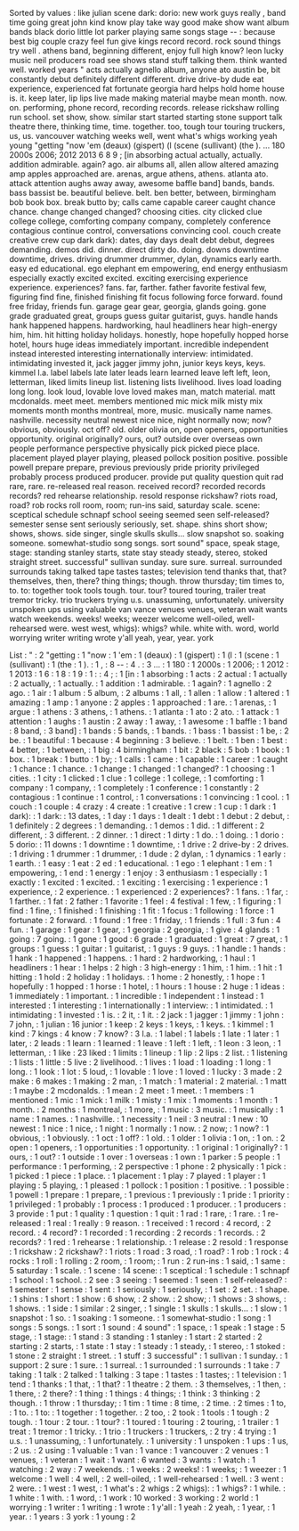 Sorted by values :
like julian scene dark: dorio: new work guys really , band time going great john kind know play take way good make show want album bands black dorio little lot parker playing same songs stage -- : because best big couple crazy feel fun give kings record record. rock sound things try well . athens band, beginning different, enjoy full high know? leon lucky music neil producers road see shows stand stuff talking them. think wanted well. worked years " acts actually agnello album, anyone ato austin be, bit constantly debut definitely different different. drive drive-by dude eat experience, experienced fat fortunate georgia hard helps hold home house is. it. keep later, lip lips live made making material maybe mean month. now. on. performing, phone record, recording records. release rickshaw rolling run school. set show, show. similar start started starting stone support talk theatre there, thinking time, time. together. too, tough tour touring truckers, us, us. vancouver watching weeks well, went what's whigs working yeah young "getting "now 'em (deaux) (gispert) (l (scene (sullivant) (the ). ... 180 2000s 2006; 2012 2013 6 8 9 ; [in absorbing actual actually, actually. addition admirable. again? ago. air albums all, allen allow altered amazing amp apples approached are. arenas, argue athens, athens. atlanta ato. attack attention aughs away away, awesome baffle band] bands, bands. bass bassist be. beautiful believe. belt. ben better, between, birmingham bob book box. break butto by; calls came capable career caught chance chance. change changed changed? choosing cities. city clicked clue college college, comforting company company, completely conference contagious continue control, conversations convincing cool. couch create creative crew cup dark dark): dates, day days dealt debt debut, degrees demanding. demos did. dinner. direct dirty do. doing. downs downtime downtime, drives. driving drummer drummer, dylan, dynamics early earth. easy ed educational. ego elephant em empowering, end energy enthusiasm especially exactly excited excited. exciting exercising experience experience. experiences? fans. far, farther. father favorite festival few, figuring find fine, finished finishing fit focus following force forward. found free friday, friends fun. garage gear gear, georgia, glands going. gone grade graduated great, groups guess guitar guitarist, guys. handle hands hank happened happens. hardworking, haul headliners hear high-energy him, him. hit hitting holiday holidays. honestly, hope hopefully hopped horse hotel, hours huge ideas immediately important. incredible independent instead interested interesting internationally interview: intimidated. intimidating invested it, jack jagger jimmy john, junior keys keys, keys. kimmel l.a. label labels late later leads learn learned leave left left, leon, letterman, liked limits lineup list. listening lists livelihood. lives load loading long long. look loud, lovable love loved makes man, match material. matt mcdonalds. meet meet. members mentioned mic mick milk misty mix moments month months montreal, more, music. musically name names. nashville. necessity neutral newest nice nice, night normally now; now? obvious, obviously. oct off? old. older olivia on, open openers, opportunities opportunity. original originally? ours, out? outside over overseas own people performance perspective physically pick picked piece place. placement played player playing, pleased pollock position positive. possible powell prepare prepare, previous previously pride priority privileged probably process produced producer. provide put quality question quit rad rare, rare. re-released real reason. received record? recorded records records? red rehearse relationship. resold response rickshaw? riots road, road? rob rocks roll room, room; run-ins said, saturday scale. scene: sceptical schedule schnapf school seeing seemed seen self-released? semester sense sent seriously seriously, set. shape. shins short show; shows, shows. side singer, single skulls skulls... slow snapshot so. soaking someone. somewhat-studio song songs. sort sound" space, speak stage, stage: standing stanley starts, state stay steady steady, stereo, stoked straight street. successful" sullivan sunday. sure sure. surreal. surrounded surrounds taking talked tape tastes tastes; television tend thanks that, that? themselves, then, there? thing things; though. throw thursday; tim times to, to. to: together took tools tough. tour. tour? toured touring, trailer treat tremor tricky. trio truckers trying u.s. unassuming, unfortunately. university unspoken ups using valuable van vance venues venues, veteran wait wants watch weekends. weeks! weeks; weezer welcome well-oiled, well-rehearsed were. west west, whigs): whigs? while. white with. word, world worrying writer writing wrote y'all yeah, year, year. york 

List :
" : 2
"getting : 1
"now : 1
'em : 1
(deaux) : 1
(gispert) : 1
(l : 1
(scene : 1
(sullivant) : 1
(the : 1
). : 1
, : 8
-- : 4
. : 3
... : 1
180 : 1
2000s : 1
2006; : 1
2012 : 1
2013 : 1
6 : 1
8 : 1
9 : 1
: : 4
; : 1
[in : 1
absorbing : 1
acts : 2
actual : 1
actually : 2
actually, : 1
actually. : 1
addition : 1
admirable. : 1
again? : 1
agnello : 2
ago. : 1
air : 1
album : 5
album, : 2
albums : 1
all, : 1
allen : 1
allow : 1
altered : 1
amazing : 1
amp : 1
anyone : 2
apples : 1
approached : 1
are. : 1
arenas, : 1
argue : 1
athens : 3
athens, : 1
athens. : 1
atlanta : 1
ato : 2
ato. : 1
attack : 1
attention : 1
aughs : 1
austin : 2
away : 1
away, : 1
awesome : 1
baffle : 1
band : 8
band, : 3
band] : 1
bands : 5
bands, : 1
bands. : 1
bass : 1
bassist : 1
be, : 2
be. : 1
beautiful : 1
because : 4
beginning : 3
believe. : 1
belt. : 1
ben : 1
best : 4
better, : 1
between, : 1
big : 4
birmingham : 1
bit : 2
black : 5
bob : 1
book : 1
box. : 1
break : 1
butto : 1
by; : 1
calls : 1
came : 1
capable : 1
career : 1
caught : 1
chance : 1
chance. : 1
change : 1
changed : 1
changed? : 1
choosing : 1
cities. : 1
city : 1
clicked : 1
clue : 1
college : 1
college, : 1
comforting : 1
company : 1
company, : 1
completely : 1
conference : 1
constantly : 2
contagious : 1
continue : 1
control, : 1
conversations : 1
convincing : 1
cool. : 1
couch : 1
couple : 4
crazy : 4
create : 1
creative : 1
crew : 1
cup : 1
dark : 1
dark): : 1
dark: : 13
dates, : 1
day : 1
days : 1
dealt : 1
debt : 1
debut : 2
debut, : 1
definitely : 2
degrees : 1
demanding. : 1
demos : 1
did. : 1
different : 2
different, : 3
different. : 2
dinner. : 1
direct : 1
dirty : 1
do. : 1
doing. : 1
dorio : 5
dorio: : 11
downs : 1
downtime : 1
downtime, : 1
drive : 2
drive-by : 2
drives. : 1
driving : 1
drummer : 1
drummer, : 1
dude : 2
dylan, : 1
dynamics : 1
early : 1
earth. : 1
easy : 1
eat : 2
ed : 1
educational. : 1
ego : 1
elephant : 1
em : 1
empowering, : 1
end : 1
energy : 1
enjoy : 3
enthusiasm : 1
especially : 1
exactly : 1
excited : 1
excited. : 1
exciting : 1
exercising : 1
experience : 1
experience, : 2
experience. : 1
experienced : 2
experiences? : 1
fans. : 1
far, : 1
farther. : 1
fat : 2
father : 1
favorite : 1
feel : 4
festival : 1
few, : 1
figuring : 1
find : 1
fine, : 1
finished : 1
finishing : 1
fit : 1
focus : 1
following : 1
force : 1
fortunate : 2
forward. : 1
found : 1
free : 1
friday, : 1
friends : 1
full : 3
fun : 4
fun. : 1
garage : 1
gear : 1
gear, : 1
georgia : 2
georgia, : 1
give : 4
glands : 1
going : 7
going. : 1
gone : 1
good : 6
grade : 1
graduated : 1
great : 7
great, : 1
groups : 1
guess : 1
guitar : 1
guitarist, : 1
guys : 9
guys. : 1
handle : 1
hands : 1
hank : 1
happened : 1
happens. : 1
hard : 2
hardworking, : 1
haul : 1
headliners : 1
hear : 1
helps : 2
high : 3
high-energy : 1
him, : 1
him. : 1
hit : 1
hitting : 1
hold : 2
holiday : 1
holidays. : 1
home : 2
honestly, : 1
hope : 1
hopefully : 1
hopped : 1
horse : 1
hotel, : 1
hours : 1
house : 2
huge : 1
ideas : 1
immediately : 1
important. : 1
incredible : 1
independent : 1
instead : 1
interested : 1
interesting : 1
internationally : 1
interview: : 1
intimidated. : 1
intimidating : 1
invested : 1
is. : 2
it, : 1
it. : 2
jack : 1
jagger : 1
jimmy : 1
john : 7
john, : 1
julian : 16
junior : 1
keep : 2
keys : 1
keys, : 1
keys. : 1
kimmel : 1
kind : 7
kings : 4
know : 7
know? : 3
l.a. : 1
label : 1
labels : 1
late : 1
later : 1
later, : 2
leads : 1
learn : 1
learned : 1
leave : 1
left : 1
left, : 1
leon : 3
leon, : 1
letterman, : 1
like : 23
liked : 1
limits : 1
lineup : 1
lip : 2
lips : 2
list. : 1
listening : 1
lists : 1
little : 5
live : 2
livelihood. : 1
lives : 1
load : 1
loading : 1
long : 1
long. : 1
look : 1
lot : 5
loud, : 1
lovable : 1
love : 1
loved : 1
lucky : 3
made : 2
make : 6
makes : 1
making : 2
man, : 1
match : 1
material : 2
material. : 1
matt : 1
maybe : 2
mcdonalds. : 1
mean : 2
meet : 1
meet. : 1
members : 1
mentioned : 1
mic : 1
mick : 1
milk : 1
misty : 1
mix : 1
moments : 1
month : 1
month. : 2
months : 1
montreal, : 1
more, : 1
music : 3
music. : 1
musically : 1
name : 1
names. : 1
nashville. : 1
necessity : 1
neil : 3
neutral : 1
new : 10
newest : 1
nice : 1
nice, : 1
night : 1
normally : 1
now. : 2
now; : 1
now? : 1
obvious, : 1
obviously. : 1
oct : 1
off? : 1
old. : 1
older : 1
olivia : 1
on, : 1
on. : 2
open : 1
openers, : 1
opportunities : 1
opportunity. : 1
original : 1
originally? : 1
ours, : 1
out? : 1
outside : 1
over : 1
overseas : 1
own : 1
parker : 5
people : 1
performance : 1
performing, : 2
perspective : 1
phone : 2
physically : 1
pick : 1
picked : 1
piece : 1
place. : 1
placement : 1
play : 7
played : 1
player : 1
playing : 5
playing, : 1
pleased : 1
pollock : 1
position : 1
positive. : 1
possible : 1
powell : 1
prepare : 1
prepare, : 1
previous : 1
previously : 1
pride : 1
priority : 1
privileged : 1
probably : 1
process : 1
produced : 1
producer. : 1
producers : 3
provide : 1
put : 1
quality : 1
question : 1
quit : 1
rad : 1
rare, : 1
rare. : 1
re-released : 1
real : 1
really : 9
reason. : 1
received : 1
record : 4
record, : 2
record. : 4
record? : 1
recorded : 1
recording : 2
records : 1
records. : 2
records? : 1
red : 1
rehearse : 1
relationship. : 1
release : 2
resold : 1
response : 1
rickshaw : 2
rickshaw? : 1
riots : 1
road : 3
road, : 1
road? : 1
rob : 1
rock : 4
rocks : 1
roll : 1
rolling : 2
room, : 1
room; : 1
run : 2
run-ins : 1
said, : 1
same : 5
saturday : 1
scale. : 1
scene : 14
scene: : 1
sceptical : 1
schedule : 1
schnapf : 1
school : 1
school. : 2
see : 3
seeing : 1
seemed : 1
seen : 1
self-released? : 1
semester : 1
sense : 1
sent : 1
seriously : 1
seriously, : 1
set : 2
set. : 1
shape. : 1
shins : 1
short : 1
show : 6
show, : 2
show. : 2
show; : 1
shows : 3
shows, : 1
shows. : 1
side : 1
similar : 2
singer, : 1
single : 1
skulls : 1
skulls... : 1
slow : 1
snapshot : 1
so. : 1
soaking : 1
someone. : 1
somewhat-studio : 1
song : 1
songs : 5
songs. : 1
sort : 1
sound : 4
sound" : 1
space, : 1
speak : 1
stage : 5
stage, : 1
stage: : 1
stand : 3
standing : 1
stanley : 1
start : 2
started : 2
starting : 2
starts, : 1
state : 1
stay : 1
steady : 1
steady, : 1
stereo, : 1
stoked : 1
stone : 2
straight : 1
street. : 1
stuff : 3
successful" : 1
sullivan : 1
sunday. : 1
support : 2
sure : 1
sure. : 1
surreal. : 1
surrounded : 1
surrounds : 1
take : 7
taking : 1
talk : 2
talked : 1
talking : 3
tape : 1
tastes : 1
tastes; : 1
television : 1
tend : 1
thanks : 1
that, : 1
that? : 1
theatre : 2
them. : 3
themselves, : 1
then, : 1
there, : 2
there? : 1
thing : 1
things : 4
things; : 1
think : 3
thinking : 2
though. : 1
throw : 1
thursday; : 1
tim : 1
time : 8
time, : 2
time. : 2
times : 1
to, : 1
to. : 1
to: : 1
together : 1
together. : 2
too, : 2
took : 1
tools : 1
tough : 2
tough. : 1
tour : 2
tour. : 1
tour? : 1
toured : 1
touring : 2
touring, : 1
trailer : 1
treat : 1
tremor : 1
tricky. : 1
trio : 1
truckers : 1
truckers, : 2
try : 4
trying : 1
u.s. : 1
unassuming, : 1
unfortunately. : 1
university : 1
unspoken : 1
ups : 1
us, : 2
us. : 2
using : 1
valuable : 1
van : 1
vance : 1
vancouver : 2
venues : 1
venues, : 1
veteran : 1
wait : 1
want : 6
wanted : 3
wants : 1
watch : 1
watching : 2
way : 7
weekends. : 1
weeks : 2
weeks! : 1
weeks; : 1
weezer : 1
welcome : 1
well : 4
well, : 2
well-oiled, : 1
well-rehearsed : 1
well. : 3
went : 2
were. : 1
west : 1
west, : 1
what's : 2
whigs : 2
whigs): : 1
whigs? : 1
while. : 1
white : 1
with. : 1
word, : 1
work : 10
worked : 3
working : 2
world : 1
worrying : 1
writer : 1
writing : 1
wrote : 1
y'all : 1
yeah : 2
yeah, : 1
year, : 1
year. : 1
years : 3
york : 1
young : 2
